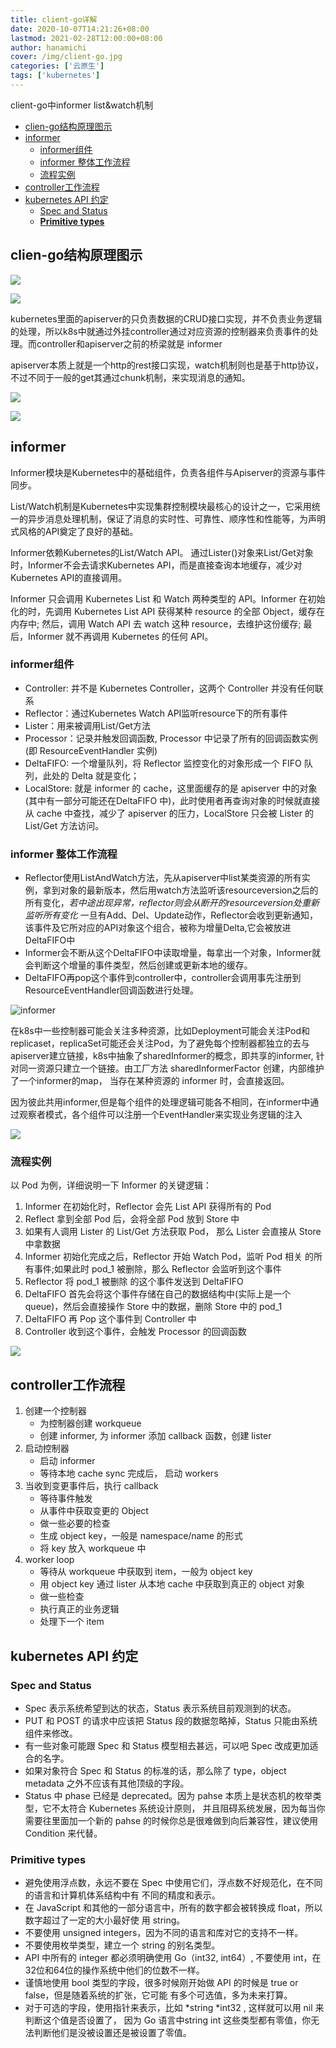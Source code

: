 ```yaml
---
title: client-go详解
date: 2020-10-07T14:21:26+08:00
lastmod: 2021-02-28T12:00:00+08:00
author: hanamichi
cover: /img/client-go.jpg
categories: ['云原生']
tags: ['kubernetes']
---
```


client-go中informer list&watch机制

<!--more-->

- [clien-go结构原理图示](#clien-go结构原理图示)
- [informer](#informer)
  - [informer组件](#informer组件)
  - [informer 整体工作流程](#informer-整体工作流程)
  - [流程实例](#流程实例)
- [controller工作流程](#controller工作流程)
- [kubernetes API 约定](#kubernetes-api-约定)
  - [Spec and Status](#spec-and-status)
  - [**Primitive types**](#primitive-types)

## clien-go结构原理图示

![](/img/inpost/client-go/client-go-1.png)

![](/img/inpost/client-go/client-go-2.jpeg)

kubernetes里面的apiserver的只负责数据的CRUD接口实现，并不负责业务逻辑的处理，所以k8s中就通过外挂controller通过对应资源的控制器来负责事件的处理。而controller和apiserver之前的桥梁就是 informer

apiserver本质上就是一个http的rest接口实现，watch机制则也是基于http协议，不过不同于一般的get其通过chunk机制，来实现消息的通知。

![](/img/inpost/client-go/client-go-3.png)

![](/img/inpost/client-go/client-go-4.png)

## informer

Informer模块是Kubernetes中的基础组件，负责各组件与Apiserver的资源与事件同步。

List/Watch机制是Kubernetes中实现集群控制模块最核心的设计之一，它采用统一的异步消息处理机制，保证了消息的实时性、可靠性、顺序性和性能等，为声明式风格的API奠定了良好的基础。

Informer依赖Kubernetes的List/Watch API。 通过Lister()对象来List/Get对象时，Informer不会去请求Kubernetes API，而是直接查询本地缓存，减少对Kubernetes API的直接调用。

Informer 只会调用 Kubernetes List 和 Watch 两种类型的 API。Informer 在初始化的时，先调用 Kubernetes List API 获得某种 resource 的全部 Object，缓存在内存中; 然后，调用 Watch API 去 watch 这种 resource，去维护这份缓存; 最后，Informer 就不再调用 Kubernetes 的任何 API。

### informer组件

- Controller:  并不是 Kubernetes Controller，这两个 Controller 并没有任何联系
- Reflector：通过Kubernetes Watch API监听resource下的所有事件
- Lister：用来被调用List/Get方法
- Processor：记录并触发回调函数, Processor 中记录了所有的回调函数实例(即 ResourceEventHandler 实例)
- DeltaFIFO: 一个增量队列，将 Reflector 监控变化的对象形成一个 FIFO 队列，此处的 Delta 就是变化；
- LocalStore: 就是 informer 的 cache，这里面缓存的是 apiserver 中的对象(其中有一部分可能还在DeltaFIFO 中)，此时使用者再查询对象的时候就直接从 cache 中查找，减少了 apiserver 的压力，LocalStore 只会被 Lister 的 List/Get 方法访问。

### informer 整体工作流程

- Reflector使用ListAndWatch方法，先从apiserver中list某类资源的所有实例，拿到对象的最新版本，然后用watch方法监听该resourceversion之后的所有变化，*若中途出现异常，reflector则会从断开的resourceversion处重新监听所有变化* 一旦有Add、Del、Update动作，Reflector会收到更新通知，该事件及它所对应的API对象这个组合，被称为增量Delta,它会被放进DeltaFIFO中
- Informer会不断从这个DeltaFIFO中读取增量，每拿出一个对象，Informer就会判断这个增量的事件类型，然后创建或更新本地的缓存。
- DeltaFIFO再pop这个事件到controller中，controller会调用事先注册到ResourceEventHandler回调函数进行处理。

![informer](/img/inpost/client-go/informer.png)

在k8s中一些控制器可能会关注多种资源，比如Deployment可能会关注Pod和replicaset，replicaSet可能还会关注Pod，为了避免每个控制器都独立的去与apiserver建立链接，k8s中抽象了sharedInformer的概念，即共享的informer, 针对同一资源只建立一个链接。由工厂方法 sharedInformerFactor 创建，内部维护了一个informer的map， 当存在某种资源的 informer 时，会直接返回。

因为彼此共用informer,但是每个组件的处理逻辑可能各不相同，在informer中通过观察者模式，各个组件可以注册一个EventHandler来实现业务逻辑的注入

![](/img/inpost/client-go/client-go-5.png)

### 流程实例

以 Pod 为例，详细说明一下 Informer 的关键逻辑：

1. Informer 在初始化时，Reflector 会先 List API 获得所有的 Pod
2. Reflect 拿到全部 Pod 后，会将全部 Pod 放到 Store 中
3. 如果有人调用 Lister 的 List/Get 方法获取 Pod， 那么 Lister 会直接从 Store 中拿数据
4. Informer 初始化完成之后，Reflector 开始 Watch Pod，监听 Pod 相关 的所有事件;如果此时 pod_1 被删除，那么 Reflector 会监听到这个事件
5. Reflector 将 pod_1 被删除 的这个事件发送到 DeltaFIFO
6. DeltaFIFO 首先会将这个事件存储在自己的数据结构中(实际上是一个 queue)，然后会直接操作 Store 中的数据，删除 Store 中的 pod_1
7. DeltaFIFO 再 Pop 这个事件到 Controller 中
8. Controller 收到这个事件，会触发 Processor 的回调函数

![](/img/inpost/client-go/client-go-6.png)

## controller工作流程

1. 创建一个控制器
   * 为控制器创建 workqueue
   * 创建 informer, 为 informer 添加 callback 函数，创建 lister
2. 启动控制器
   * 启动 informer
   * 等待本地 cache sync 完成后， 启动 workers
3. 当收到变更事件后，执行 callback 
   * 等待事件触发
   * 从事件中获取变更的 Object
   * 做一些必要的检查
   * 生成 object key，一般是 namespace/name 的形式
   * 将 key 放入 workqueue 中
4. worker loop
   * 等待从 workqueue 中获取到 item，一般为 object key
   * 用 object key 通过 lister 从本地 cache 中获取到真正的 object 对象
   * 做一些检查
   * 执行真正的业务逻辑
   * 处理下一个 item

## kubernetes API 约定

### Spec and Status

- Spec 表示系统希望到达的状态，Status 表示系统目前观测到的状态。
- PUT 和 POST 的请求中应该把 Status 段的数据忽略掉，Status 只能由系统组件来修改。
- 有一些对象可能跟 Spec 和 Status 模型相去甚远，可以吧 Spec 改成更加适合的名字。
- 如果对象符合 Spec 和 Status 的标准的话，那么除了 type，object metadata 之外不应该有其他顶级的字段。
- Status 中 phase 已经是 deprecated。因为 pahse 本质上是状态机的枚举类型，它不太符合 Kubernetes 系统设计原则， 并且阻碍系统发展，因为每当你需要往里面加一个新的 pahse 的时候你总是很难做到向后兼容性，建议使用 Condition 来代替。

### **Primitive types**

- 避免使用浮点数，永远不要在 Spec 中使用它们，浮点数不好规范化，在不同的语言和计算机体系结构中有 不同的精度和表示。
- 在 JavaScript 和其他的一部分语言中，所有的数字都会被转换成 float，所以数字超过了一定的大小最好使 用 string。
- 不要使用 unsigned integers，因为不同的语言和库对它的支持不一样。
- 不要使用枚举类型，建立一个 string 的别名类型。
- API 中所有的 integer 都必须明确使用 Go（int32, int64）, 不要使用 int，在32位和64位的操作系统中他们的位数不一样。
- 谨慎地使用 bool 类型的字段，很多时候刚开始做 API 的时候是 true or false，但是随着系统的扩张，它可能 有多个可选值，多为未来打算。
- 对于可选的字段，使用指针来表示，比如 *string *int32 , 这样就可以用 nil 来判断这个值是否设置了， 因为 Go 语言中string int 这些类型都有零值，你无法判断他们是没被设置还是被设置了零值。